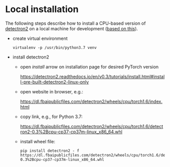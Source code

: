 # Local installation

The following steps describe how to install a CPU-based version
of [detectron2](https://github.com/facebookresearch/detectron2) on a local machine for development 
([based on this](https://detectron2.readthedocs.io/en/v0.3/tutorials/install.html)).

* create virtual environment

  ```commandline
  virtualenv -p /usr/bin/python3.7 venv
  ```
  
* install detectron2 

  * open *install* arrow on installation page for desired PyTorch version 
  
    https://detectron2.readthedocs.io/en/v0.3/tutorials/install.html#install-pre-built-detectron2-linux-only
    
  * open website in browser, e.g.:
  
    https://dl.fbaipublicfiles.com/detectron2/wheels/cpu/torch1.6/index.html
    
  * copy link, e.g., for Python 3.7:
  
    https://dl.fbaipublicfiles.com/detectron2/wheels/cpu/torch1.6/detectron2-0.3%2Bcpu-cp37-cp37m-linux_x86_64.whl
    
  * install wheel file:
  
    ```commandline
    pip install detectron2 - f https://dl.fbaipublicfiles.com/detectron2/wheels/cpu/torch1.6/detectron2-0.3%2Bcpu-cp37-cp37m-linux_x86_64.whl
    ```
    